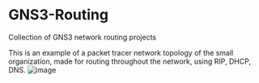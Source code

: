 # GNS3-Routing
Collection of GNS3 network routing projects

This is an example of a packet tracer network topology of the small organization, made for routing throughout the network, using RIP, DHCP, DNS.
![image](https://github.com/mohannscarlett/Network-Routing-Projects/assets/123710621/ea9f68e6-a4be-475d-b1a1-ad786a8dd8d3)

